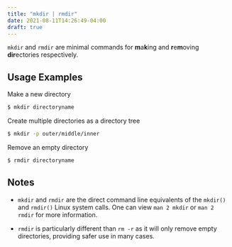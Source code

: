 ```yaml
---
title: "mkdir | rmdir"
date: 2021-08-11T14:26:49-04:00
draft: true
---
```


`mkdir` and `rmdir` are minimal commands for **m**a**k**ing and **r**e**m**oving
**dir**ectories respectively.

## Usage Examples

Make a new directory

```bash
$ mkdir directoryname
```

Create multiple directories as a directory tree

```bash
$ mkdir -p outer/middle/inner
```

Remove an empty directory

```bash
$ rmdir directoryname
```

## Notes

- `mkdir` and `rmdir` are the direct command line equivalents of the `mkdir()`
  and `rmdir()` Linux system calls. One can view `man 2 mkdir` or `man 2 rmdir`
  for more information.

- `rmdir` is particularly different than `rm -r` as it will only remove empty
  directories, providing safer use in many cases.
